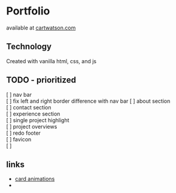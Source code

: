 # Portfolio
available at [cartwatson.com](http://www.cartwatson.com)

## Technology
Created with vanilla html, css, and js  

## TODO - prioritized
[ ] nav bar  
    [ ] fix left and right border difference with nav bar
[ ] about section  
[ ] contact section  
[ ] experience section  
[ ] single project highlight  
[ ] project overviews  
[ ] redo footer  
[ ] favicon  
[ ] 

## links
* [card animations](https://stackoverflow.com/questions/55465325/animate-a-div-from-bottom-to-top-with-css)
* 
